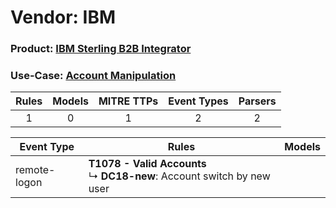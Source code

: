 Vendor: IBM
===========
### Product: [IBM Sterling B2B Integrator](../ds_ibm_ibm_sterling_b2b_integrator.md)
### Use-Case: [Account Manipulation](../../../../UseCases/uc_account_manipulation.md)

| Rules | Models | MITRE TTPs | Event Types | Parsers |
|:-----:|:------:|:----------:|:-----------:|:-------:|
|   1   |   0    |     1      |      2      |    2    |

| Event Type   | Rules                                                                           | Models |
| ------------ | ------------------------------------------------------------------------------- | ------ |
| remote-logon | <b>T1078 - Valid Accounts</b><br> ↳ <b>DC18-new</b>: Account switch by new user |        |